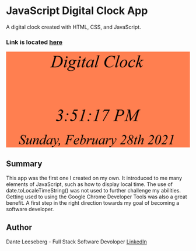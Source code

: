 # JavaScript Digital Clock App

A digital clock created with HTML, CSS, and JavaScript. 

### Link is located [here](https://iceeeberg.github.io/Clock-App/)

![Digital Clock](Digital_Clock.png)

## Summary 

This app was the first one I created on my own. It introduced to me many elements of JavaScript, such as how to display local time. The use of date.toLocaleTimeString() was not used to further challenge my abilities.  Getting used to using the Google Chrome Developer Tools was also a great benefit. A first step in the right direction towards my goal of becoming a software developer.

## Author

Dante Leeseberg - Full Stack Software Devoloper [LinkedIn](https://www.linkedin.com/in/dante-leeseberg-bba05883/)
